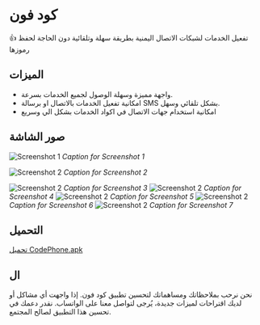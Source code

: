 # كود فون

👍 تفعيل الخدمات لشبكات الاتصال اليمنية بطريقة سهلة وتلقائية دون الحاجة لحفظ رموزها



## الميزات

- واجهة مميزة وسهلة الوصول لجميع الخدمات بسرعة.
- امكانية تفعيل الخدمات بالاتصال او برسالة SMS بشكل تلقائي وسهل.
- امكانية استخدام جهات الاتصال في اكواد الخدمات بشكل الي وسريع 


## صور الشاشة

![Screenshot 1](screenshots/Screenshot1.jpg)
*Caption for Screenshot 1*

![Screenshot 2](screenshots/Screenshot2.jpg)
*Caption for Screenshot 2*

![Screenshot 2](screenshots/Screenshot3.jpg)
*Caption for Screenshot 3*
![Screenshot 2](screenshots/Screenshot4.jpg)
*Caption for Screenshot 4*
![Screenshot 2](screenshots/Screenshot5.jpg)
*Caption for Screenshot 5*
![Screenshot 2](screenshots/Screenshot6.jpg)
*Caption for Screenshot 6*
![Screenshot 2](screenshots/Screenshot7.jpg)
*Caption for Screenshot 7*
## التحميل

[تحميل CodePhone.apk](https://github.com/1basalama/myApps/raw/main/CodePhone.apk)

## ال

نحن نرحب بملاحظاتك ومساهماتك لتحسين تطبيق كود فون. إذا واجهت أي مشاكل أو لديك اقتراحات لميزات جديدة، يُرجى لتواصل معنا على الواتساب. نقدر دعمك في تحسين هذا التطبيق لصالح المجتمع.

